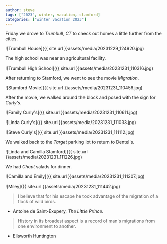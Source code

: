 ```yaml
---
author: steve
tags: ["2023", winter, vacation, stamford]
categories: ["winter vacation 2023"]
---
```

Friday we drove to *Trumbull, CT* to check out homes a little further from the cities.  

![Trumbull House]({{ site.url }}assets/media/20231229_124920.jpg)  

The high school was near an agricultural facility.  

![Trumbull High School]({{ site.url }}assets/media/20231231_110316.jpg)  

After returning to Stamford, we went to see the movie *Migration*.  

![Stamford Movie]({{ site.url }}assets/media/20231231_110456.jpg)  

After the movie, we walked around the block and posed with the sign for *Curly's*.  

![Family Curly's]({{ site.url }}assets/media/20231231_110611.jpg)  

![Linda Curly's]({{ site.url }}assets/media/20231231_111033.jpg)  

![Steve Curly's]({{ site.url }}assets/media/20231231_111112.jpg)  

We walked back to the *Target* parking lot to return to Dentel's.  

![Linda and Camilla Stamford]({{ site.url }}assets/media/20231231_111226.jpg)  

We had *Chopt* salads for dinner.  

![Camilla and Emily]({{ site.url }}assets/media/20231231_111307.jpg)  

![Miley]({{ site.url }}assets/media/20231231_111442.jpg)  

> I believe that for his escape he took advantage of the migration of a flock of wild birds.  

- Antoine de Saint-Exupery, *The Little Prince*.

> History in its broadest aspect is a record of man's migrations from one environment to another.  

- Ellsworth Huntington
